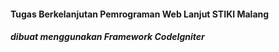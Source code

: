 #### Tugas Berkelanjutan Pemrograman Web Lanjut STIKI Malang
##### dibuat menggunakan Framework CodeIgniter